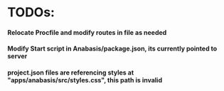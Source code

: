 # TODOs:

#### Relocate Procfile and modify routes in file as needed

#### Modify Start script in Anabasis/package.json, its currently pointed to server

#### project.json files are referencing styles at "apps/anabasis/src/styles.css", this path is invalid
